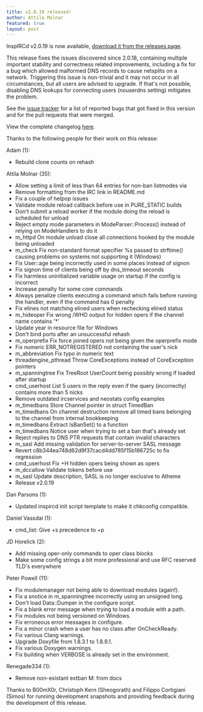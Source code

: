 ```yaml
---
title: v2.0.19 released!
author: Attila Molnar
featured: true
layout: post
---
```


InspIRCd v2.0.19 is now available, [download it from the releases page](https://github.com/inspircd/inspircd/releases).


This release fixes the issues discovered since 2.0.18, containing multiple important stability and correctness related improvements, including a fix for a bug which allowed malformed DNS records to cause netsplits on a network. Triggering this issue is non-trivial and it may not occur in all circumstances, but all users are advised to upgrade. If that's not possible, disabling DNS lookups for connecting users (nouserdns setting) mitigates the problem.

See the [issue tracker](https://github.com/inspircd/inspircd/issues?milestone=16&state=closed) for a list of reported bugs that got fixed in this version and for the pull requests that were merged.

View the complete changelog [here](https://github.com/inspircd/inspircd/compare/v2.0.18...v2.0.19).

Thanks to the following people for their work on this release:

Adam (1):

  - Rebuild clone counts on rehash

Attila Molnar (35):

  - Allow setting a limit of less than 64 entries for non-ban listmodes via <banlist>
  - Remove formatting from the IRC link in README.md
  - Fix a couple of helpop issues
  - Validate module reload callback before use in PURE_STATIC builds
  - Don't submit a reload worker if the module doing the reload is scheduled for unload
  - Reject empty mode parameters in ModeParser::Process() instead of relying on ModeHandlers to do it
  - m_httpd On module unload close all connections hooked by the module being unloaded
  - m_check Fix non-standard format specifier %s passed to strftime() causing problems on systems not supporting it (Windows)
  - Fix User::age being incorrectly used in some places instead of signon
  - Fix signon time of clients being off by dns_timeout seconds
  - Fix harmless uninitialized variable usage on startup if the config is incorrect
  - Increase penalty for some core commands
  - Always penalize clients executing a command which fails before running the handler, even if the command has 0 penalty
  - Fix elines not matching elined users when rechecking elined status
  - m_hideoper Fix wrong /WHO output for hidden opers if the channel name contains '*'
  - Update year in resource file for Windows
  - Don't bind ports after an unsuccessful rehash
  - m_operprefix Fix force joined opers not being given the operprefix mode
  - Fix numeric ERR_NOTREGISTERED not containing the user's nick
  - m_abbreviation Fix typo in numeric text
  - threadengine_pthread Throw CoreExceptions instead of CoreException pointers
  - m_spanningtree Fix TreeRoot UserCount being possibly wrong if loaded after startup
  - cmd_userhost List 5 users in the reply even if the query (incorrectly) contains more than 5 nicks
  - Remove outdated ircservices and neostats config examples
  - m_timedbans Store Channel pointer in struct TimedBan
  - m_timedbans On channel destruction remove all timed bans belonging to the channel from internal bookkeeping
  - m_timedbans Extract IsBanSet() to a function
  - m_timedbans Notice user when trying to set a ban that's already set
  - Reject replies to DNS PTR requests that contain invalid characters
  - m_sasl Add missing validation for server-to-server SASL message
  - Revert c8b344ea748d62d9f37cacd4dd785f15b186725c to fix regression
  - cmd_userhost Fix +H hidden opers being shown as opers
  - m_dccallow Validate tokens before use
  - m_sasl Update description, SASL is no longer exclusive to Atheme
  - Release v2.0.19

Dan Parsons (1):

  - Updated inspircd init script template to make it chkconfig compatible.

Daniel Vassdal (1):

  - cmd_list: Give +s precedence to +p

JD Horelick (2):

  - Add missing oper-only commands to oper class blocks
  - Make some config strings a bit more professional and use RFC reserved TLD's everywhere

Peter Powell (11):

  - Fix modulemanager not being able to download modules (again!).
  - Fix a snotice in m_spanningtree incorrectly using an unsigned long.
  - Don't load Data::Dumper in the configure script.
  - Fix a blank error message when trying to load a module with a path.
  - Fix modules not being versioned on Windows.
  - Fix erroneous error messages in configure.
  - Fix a minor crash when a user has no class after OnCheckReady.
  - Fix various Clang warnings.
  - Upgrade Doxyfile from 1.8.3.1 to 1.8.9.1.
  - Fix various Doxygen warnings.
  - Fix building when VERBOSE is already set in the environment.

Renegade334 (1):

  - Remove non-existant extban M: from docs


Thanks to B00mX0r, Christoph Kern (Sheogorath) and Filippo Cortigiani (Simos) for running development snapshots and providing feedback during the development of this release.
